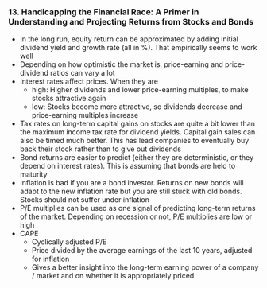 ### 13. Handicapping the Financial Race: A Primer in Understanding and Projecting Returns from Stocks and Bonds

* In the long run, equity return can be approximated by adding initial dividend yield and growth rate (all in %). That empirically seems to work well
* Depending on how optimistic the market is, price-earning and price-dividend ratios can vary a lot
* Interest rates affect prices. When they are
    * high: Higher dividends and lower price-earning multiples, to make stocks attractive again
    * low: Stocks become more attractive, so dividends decrease and price-earning multiples increase
* Tax rates on long-term capital gains on stocks are quite a bit lower than the maximum income tax rate for dividend yields. Capital gain sales can also be timed much better. This has lead companies to eventually buy back their stock rather than to give out dividends
* Bond returns are easier to predict (either they are deterministic, or they depend on interest rates). This is assuming that bonds are held to maturity
* Inflation is bad if you are a bond investor. Returns on new bonds will adapt to the new inflation rate but you are still stuck with old bonds. Stocks should not suffer under inflation
* P/E multiplies can be used as one signal of predicting long-term returns of the market. Depending on recession or not, P/E multiplies are low or high
* CAPE
    * Cyclically adjusted P/E
    * Price divided by the average earnings of the last 10 years, adjusted for inflation
    * Gives a better insight into the long-term earning power of a company / market and on whether it is appropriately priced

